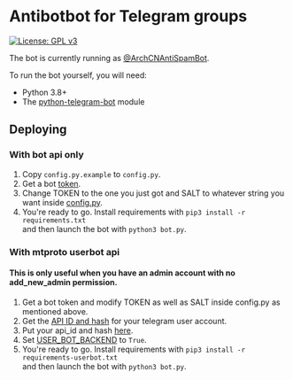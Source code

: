 # Antibotbot for Telegram groups
[![License: GPL v3](https://img.shields.io/badge/License-GPL%20v3-blue.svg)](./LICENSE)  

The bot is currently running as [@ArchCNAntiSpamBot](http://telegram.me/ArchCNAntiSpamBot).  

To run the bot yourself, you will need: 
- Python 3.8+
- The [python-telegram-bot](https://github.com/python-telegram-bot/python-telegram-bot) module

## Deploying
### With bot api only
1. Copy `config.py.example` to `config.py`.  
2. Get a bot [token](https://core.telegram.org/bots#6-botfather).  
3. Change TOKEN to the one you just got and SALT to whatever string you want inside [config.py](https://github.com/isjerryxiao/AntiSpamBot/blob/master/config.py.example#L2).  
4. You're ready to go. Install requirements with `pip3 install -r requirements.txt`    
   and then launch the bot with `python3 bot.py`.  

### With mtproto userbot api
#### This is only useful when you have an admin account with no add_new_admin permission.
1. Get a bot token and modify TOKEN as well as SALT inside config.py as mentioned above.  
2. Get the [API ID and hash](https://docs.telethon.dev/en/latest/basic/signing-in.html#signing-in) for your telegram user account.  
3. Put your api_id and hash [here](https://github.com/isjerryxiao/AntiSpamBot/blob/master/config.py.example#L52).  
4. Set [USER_BOT_BACKEND](https://github.com/isjerryxiao/AntiSpamBot/blob/master/config.py.example#L51) to `True`.  
5. You're ready to go. Install requirements with `pip3 install -r requirements-userbot.txt`    
   and then launch the bot with `python3 bot.py`.  

